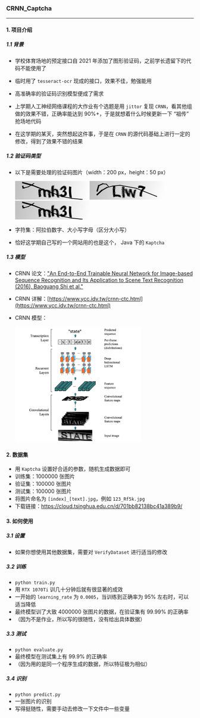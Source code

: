 ### CRNN_Captcha

---

#### 1. 项目介绍

##### 1.1 背景

- 学校体育场地的预定接口自 2021 年添加了图形验证码，之前学长遗留下的代码不能使用了

- 临时用了 `tesseract-ocr` 现成的接口，效果不佳，勉强能用
- 高准确率的验证码识别模型便成了需求
- 上学期人工神经网络课程的大作业有个选题是用 `jittor` 复现 `CRNN`，看其他组做的效果不错，正确率能达到 90%+，于是就想着什么时候更新一下 “祖传” 抢场地代码
- 在这学期的某天，突然想起这件事，于是在 `CRNN` 的源代码基础上进行一定的修改，得到了效果不错的结果

##### 1.2 验证码类型

- 以下是需要处理的验证码图片（width：200 px，height：50 px）

  ![0_mh3I](image\0_mh3I.jpg)![2_Llw7](image\2_Llw7.jpg)![0_mh3I](image\\0_mh3I.jpg)

- 字符集：阿拉伯数字、大小写字母（区分大小写）

- 恰好这学期自己写的一个网站用的也是这个， Java 下的 `Kaptcha` 

##### 1.3 模型

- CRNN 论文：["An End-to-End Trainable Neural Network for Image-based Sequence Recognition and Its Application to Scene Text Recognition (2016), Baoguang Shi et al."](http://arxiv.org/abs/1507.05717)

- CRNN 详解：[https://www.ycc.idv.tw/crnn-ctc.html](https://www.ycc.idv.tw/crnn-ctc.html)

- CRNN 模型：

  <img src="image\crnn_structure.png" alt="crnn_structure" style="zoom: 33%;" />



#### 2. 数据集

- 用 `Kaptcha` 设置好合适的参数，随机生成数据即可
- 训练集：1000000 张图片
- 验证集：100000 张图片
- 测试集：100000 张图片
- 将图片命名为 `[index]_[text].jpg`，例如 `123_Rf5k.jpg`
- 下载链接：https://cloud.tsinghua.edu.cn/d/701bb82138bc41a389b9/



#### 3. 如何使用

##### 3.1 设置

- 如果你想使用其他数据集，需要对 `VerifyDataset` 进行适当的修改

##### 3.2 训练

- `python train.py`
- 用 `RTX 1070Ti` 训几十分钟后就有很显著的成效
- 一开始的 `learning_rate` 为 `0.0005`，当训练到正确率为 95% 左右时，可以适当降低
- 最终模型训了大致 4000000 张图片的数据，在验证集有 99.99% 的正确率
- （因为不是作业，所以写的很随性，没有给出具体数据）

##### 3.3 测试

- `python evaluate.py`
- 最终模型在测试集上有 99.9% 的正确率
- （因为用的是同一个程序生成的数据，所以特征极为相似）

##### 3.4 识别

- `python predict.py`
- 一张图片的识别
- 写得挺随性，需要手动去修改一下文件中一些变量

































